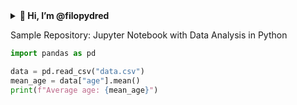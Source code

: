 <details>
<summary><strong>👋 Hi, I’m @filopydred</strong></summary>

👀 Data analysis is my way to understand the world around me. I'm passionate about deriving insights from data. 📊🌐
🌱 I’m currently honing my skills in data science and machine learning.
💞️ I’m interested in collaborating on projects related to data analysis and visualization.
📫 You can contact me via email: filopydred@gmail.com
</details>

Sample Repository: Jupyter Notebook with Data Analysis in Python

```python
import pandas as pd

data = pd.read_csv("data.csv")
mean_age = data["age"].mean()
print(f"Average age: {mean_age}")
